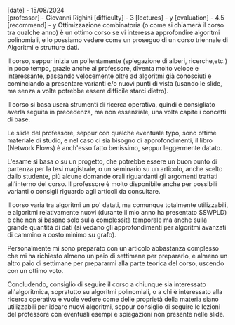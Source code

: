 [date] - 15/08/2024  
[professor] - Giovanni Righini 
[difficulty] - 3
[lectures] - y
[evaluation] - 4.5
[recommend] - y
Ottimizzazione combinatoria (o come si chiamerà il corso tra qualche anno) è un ottimo corso se vi interessa approfondire algoritmi polinomiali, e lo possiamo vedere come un proseguo di un corso triennale di Algoritmi e strutture dati.

Il corso, seppur inizia un po'lentamente (spiegazione di alberi, ricerche,etc.) in poco tempo, grazie anche al professore, diventa molto veloce e interessante, passando velocemente oltre ad algoritmi già conosciuti e cominciando a presentare varianti e/o nuovi punti di vista (usando le slide, ma senza a volte potrebbe essere difficile starci dietro).

Il corso si basa userà strumenti di ricerca operativa, quindi è consigliato averla seguita in precedenza, ma non essenziale, una volta capite i concetti di base.

Le slide del professore, seppur con qualche eventuale typo, sono ottime materiale di studio, e nel caso ci sia bisogno di approfondimenti, il libro (Network Flows) è anch'esso fatto benissimo, seppur leggermente datato.

L'esame si basa o su un progetto, che potrebbe essere un buon punto di partenza per la tesi magistrale, o un seminario su un articolo, anche scelto dallo studente, più alcune domande orali riguardanti gli argomenti trattati all'interno del corso. Il professore è molto disponibile anche per possibili varianti o consigli riguardo agli articoli da consultare.

Il corso varia tra algoritmi un po' datati, ma comunque totalmente utilizzabili, e algoritmi relativamente nuovi (durante il mio anno ha presentato SSWPLD) e che non si basano solo sulla complessità temporale ma anche sulla grande quantità di dati (si vedano gli approfondimenti per algoritmi avanzati di cammino a costo minimo su grafo).

Personalmente mi sono preparato con un articolo abbastanza complesso che mi ha richiesto almeno un paio di settimane per prepararlo, e almeno un altro paio di settimane per prepararmi alla parte teorica del corso, uscendo con un ottimo voto.

Concludendo, consiglio di seguire il corso a chiunque sia interessato all'algoritmica, sopratutto su algoritmi polinomiali, o a chi è interessato alla ricerca operativa e vuole vedere come delle proprietà della materia siano utilizzabili per ideare nuovi algoritmi, seppur consiglio di seguire le lezioni del professore con eventuali esempi e spiegazioni non presente nelle slide.

